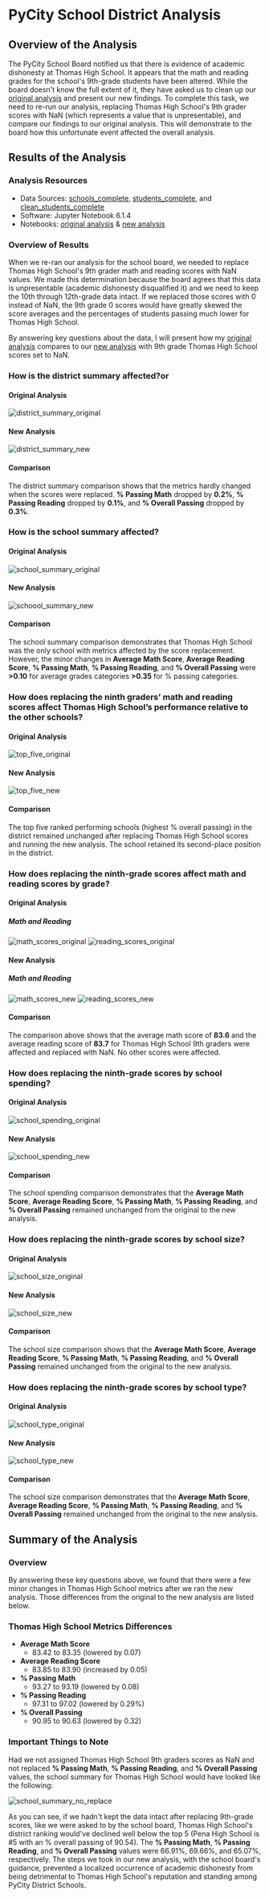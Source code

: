 # PyCity School District Analysis

## Overview of the Analysis
The PyCity School Board notified us that there is evidence of academic dishonesty at Thomas High School. It appears that the math and reading grades for the school's 9th-grade students have been altered. While the board doesn't know the full extent of it, they have asked us to clean up our [original analysis](https://github.com/dwwatson1/School_District_Analysis/blob/main/PyCitySchools.ipynb) and present our new findings. To complete this task, we need to re-run our analysis, replacing Thomas High School's 9th grader scores with NaN (which represents a value that is unpresentable), and compare our findings to our original analysis. This will demonstrate to the board how this unfortunate event affected the overall analysis. 

## Results of the Analysis

### Analysis Resources
* Data Sources: [schools_complete](https://github.com/dwwatson1/School_District_Analysis/blob/main/Resources/schools_complete.csv), [students_complete](https://github.com/dwwatson1/School_District_Analysis/blob/main/Resources/students_complete.csv), and [clean_students_complete](https://github.com/dwwatson1/School_District_Analysis/blob/main/Resources/clean_students_complete.csv)
* Software: Jupyter Notebook 6.1.4 
* Notebooks: [original analysis](https://github.com/dwwatson1/School_District_Analysis/blob/main/PyCitySchools.ipynb) & [new analysis](https://github.com/dwwatson1/School_District_Analysis/blob/main/PyCitySchools_Challenge.ipynb)
 
### Overview of Results
When we re-ran our analysis for the school board, we needed to replace Thomas High School's 9th grader math and reading scores with NaN values. We made this determination because the board agrees that this data is unpresentable (academic dishonesty disqualified it) and we need to keep the 10th through 12th-grade data intact. If we replaced those scores with 0 instead of NaN, the 9th grade 0 scores would have greatly skewed the score averages and the percentages of students passing much lower for Thomas High School.

By answering key questions about the data, I will present how my [original analysis](https://github.com/dwwatson1/School_District_Analysis/blob/main/PyCitySchools.ipynb) compares to our [new analysis](https://github.com/dwwatson1/School_District_Analysis/blob/main/PyCitySchools_Challenge.ipynb) with 9th grade Thomas High School scores set to NaN.  

### How is the district summary affected?or
#### Original Analysis
![district_summary_original](https://github.com/dwwatson1/School_District_Analysis/blob/main/Resources/district_summary_original.PNG)

#### New Analysis
![district_summary_new](https://github.com/dwwatson1/School_District_Analysis/blob/main/Resources/district_summary_new.PNG)

#### Comparison
The district summary comparison shows that the metrics hardly changed when the scores were replaced. **% Passing Math** dropped by **0.2%**, **% Passing Reading** dropped by **0.1%**, and **% Overall Passing** dropped by **0.3%**. 

### How is the school summary affected?
#### Original Analysis
![school_summary_original](https://github.com/dwwatson1/School_District_Analysis/blob/main/Resources/school_summary_original.PNG)

#### New Analysis
![schoool_summary_new](https://github.com/dwwatson1/School_District_Analysis/blob/main/Resources/schoool_summary_new.PNG)

#### Comparison
The school summary comparison demonstrates that Thomas High School was the only school with metrics affected by the score replacement. However, the minor changes in **Average Math Score**, **Average Reading Score**, **% Passing Math**, **% Passing Reading**, and **% Overall Passing** were **>0.10** for average grades categories **>0.35** for % passing categories. 

### How does replacing the ninth graders’ math and reading scores affect Thomas High School’s performance relative to the other schools?
#### Original Analysis
![top_five_original](https://github.com/dwwatson1/School_District_Analysis/blob/main/Resources/top_five_original.PNG)

#### New Analysis
![top_five_new](https://github.com/dwwatson1/School_District_Analysis/blob/main/Resources/top_five_new.PNG)

#### Comparison
The top five ranked performing schools (highest % overall passing) in the district remained unchanged after replacing Thomas High School scores and running the new analysis. The school retained its second-place position in the district.

### How does replacing the ninth-grade scores affect math and reading scores by grade?
#### Original Analysis

##### Math and Reading

![math_scores_original](https://github.com/dwwatson1/School_District_Analysis/blob/main/Resources/math_scores_original.PNG)    ![reading_scores_original](https://github.com/dwwatson1/School_District_Analysis/blob/main/Resources/reading_scores_original.PNG)

#### New Analysis

##### Math and Reading
![math_scores_new](https://github.com/dwwatson1/School_District_Analysis/blob/main/Resources/math_scores_new.PNG)    ![reading_scores_new](https://github.com/dwwatson1/School_District_Analysis/blob/main/Resources/reading_scores_new.PNG)

#### Comparison
The comparison above shows that the average math score of **83.6** and the average reading score of  **83.7** for Thomas High School 9th graders were affected and replaced with NaN. No other scores were affected.

### How does replacing the ninth-grade scores by school spending?
#### Original Analysis
![school_spending_original](https://github.com/dwwatson1/School_District_Analysis/blob/main/Resources/school_spending_original.PNG)

#### New Analysis
![school_spending_new](https://github.com/dwwatson1/School_District_Analysis/blob/main/Resources/school_spending_new.PNG)

#### Comparison
The school spending comparison demonstrates that the **Average Math Score**, **Average Reading Score**, **% Passing Math**, **% Passing Reading**, and **% Overall Passing** remained unchanged from the original to the new analysis.

### How does replacing the ninth-grade scores by school size?
#### Original Analysis
![school_size_original](https://github.com/dwwatson1/School_District_Analysis/blob/main/Resources/school_size_original.PNG)

#### New Analysis
![school_size_new](https://github.com/dwwatson1/School_District_Analysis/blob/main/Resources/school_size_new.PNG)

#### Comparison
The school size comparison shows that the **Average Math Score**, **Average Reading Score**, **% Passing Math**, **% Passing Reading**, and **% Overall Passing** remained unchanged from the original to the new analysis.

### How does replacing the ninth-grade scores by school type?
#### Original Analysis
![school_type_original](https://github.com/dwwatson1/School_District_Analysis/blob/main/Resources/school_type_original.PNG)

#### New Analysis
![school_type_new](https://github.com/dwwatson1/School_District_Analysis/blob/main/Resources/school_type_new.PNG)

#### Comparison
The school size comparison demonstrates that the **Average Math Score**, **Average Reading Score**, **% Passing Math**, **% Passing Reading**, and **% Overall Passing** remained unchanged from the original to the new analysis.

## Summary of the Analysis
### Overview
By answering these key questions above, we found that there were a few minor changes in Thomas High School metrics after we ran the new analysis. Those differences from the original to the new analysis are listed below.

### Thomas High School Metrics Differences
* **Average Math Score**
  * 83.42 to 83.35 (lowered by 0.07)
* **Average Reading Score**
  * 83.85 to 83.90 (increased by 0.05)
* **% Passing Math**
  * 93.27 to 93.19 (lowered by 0.08)
* **% Passing Reading**
  * 97.31 to 97.02 (lowered by 0.29%)
* **% Overall Passing**
  * 90.95 to 90.63 (lowered by 0.32)

### Important Things to Note
Had we not assigned Thomas High School 9th graders scores as NaN and not replaced **% Passing Math**, **% Passing Reading**, and **% Overall Passing** values, the school summary for Thomas High School would have looked like the following:

![school_summary_no_replace](https://github.com/dwwatson1/School_District_Analysis/blob/main/Resources/school_summary_no_replace.PNG)

As you can see, if we hadn't kept the data intact after replacing 9th-grade scores, like we were asked to by the school board, Thomas High School's district ranking would've declined well below the top 5 (Pena High School is #5 with an % overall passing of 90.54). The **% Passing Math**, **% Passing Reading**, and **% Overall Passing** values were 66.91%, 69.66%, and 65.07%, respectively. The steps we took in our new analysis, with the school board's guidance, prevented a localized occurrence of academic dishonesty from being detrimental to Thomas High School's reputation and standing among PyCity District Schools.     

